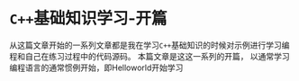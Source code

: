 # `C++`基础知识学习-开篇
从这篇文章开始的一系列文章都是我在学习`C++`基础知识的时候对示例进行学习编程和自己在练习过程中的代码源码。
本篇文章是这这一系列的开篇， 以通常学习编程语言的通常惯例开始，即Helloworld开始学习